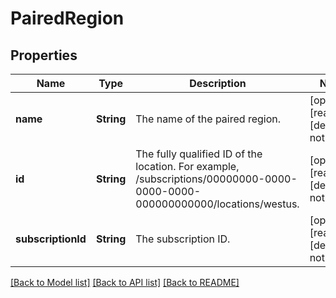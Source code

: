 # PairedRegion


## Properties
Name | Type | Description | Notes
------------ | ------------- | ------------- | -------------
**name** | **String** | The name of the paired region. | [optional] [readonly] [default to nothing]
**id** | **String** | The fully qualified ID of the location. For example, /subscriptions/00000000-0000-0000-0000-000000000000/locations/westus. | [optional] [readonly] [default to nothing]
**subscriptionId** | **String** | The subscription ID. | [optional] [readonly] [default to nothing]


[[Back to Model list]](../README.md#models) [[Back to API list]](../README.md#api-endpoints) [[Back to README]](../README.md)


